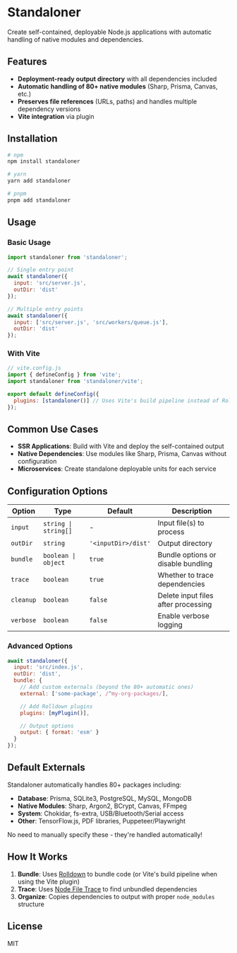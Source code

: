 # Standaloner

Create self-contained, deployable Node.js applications with automatic handling of native modules and dependencies.

## Features

- **Deployment-ready output directory** with all dependencies included
- **Automatic handling of 80+ native modules** (Sharp, Prisma, Canvas, etc.)
- **Preserves file references** (URLs, paths) and handles multiple dependency versions
- **Vite integration** via plugin

## Installation

```bash
# npm
npm install standaloner

# yarn
yarn add standaloner

# pnpm
pnpm add standaloner
```

## Usage

### Basic Usage

```javascript
import standaloner from 'standaloner';

// Single entry point
await standaloner({
  input: 'src/server.js',
  outDir: 'dist'
});

// Multiple entry points
await standaloner({
  input: ['src/server.js', 'src/workers/queue.js'],
  outDir: 'dist'
});
```

### With Vite

```javascript
// vite.config.js
import { defineConfig } from 'vite';
import standaloner from 'standaloner/vite';

export default defineConfig({
  plugins: [standaloner()] // Uses Vite's build pipeline instead of Rolldown
});
```

## Common Use Cases

- **SSR Applications**: Build with Vite and deploy the self-contained output
- **Native Dependencies**: Use modules like Sharp, Prisma, Canvas without configuration
- **Microservices**: Create standalone deployable units for each service

## Configuration Options

| Option | Type | Default | Description |
|--------|------|---------|-------------|
| `input` | `string \| string[]` | - | Input file(s) to process |
| `outDir` | `string` | `'<inputDir>/dist'` | Output directory |
| `bundle` | `boolean \| object` | `true` | Bundle options or disable bundling |
| `trace` | `boolean` | `true` | Whether to trace dependencies |
| `cleanup` | `boolean` | `false` | Delete input files after processing |
| `verbose` | `boolean` | `false` | Enable verbose logging |

### Advanced Options

```javascript
await standaloner({
  input: 'src/index.js',
  outDir: 'dist',
  bundle: {
    // Add custom externals (beyond the 80+ automatic ones)
    external: ['some-package', /^my-org-packages/],

    // Add Rolldown plugins
    plugins: [myPlugin()],

    // Output options
    output: { format: 'esm' }
  }
});
```

## Default Externals

Standaloner automatically handles 80+ packages including:

- **Database**: Prisma, SQLite3, PostgreSQL, MySQL, MongoDB
- **Native Modules**: Sharp, Argon2, BCrypt, Canvas, FFmpeg
- **System**: Chokidar, fs-extra, USB/Bluetooth/Serial access
- **Other**: TensorFlow.js, PDF libraries, Puppeteer/Playwright

No need to manually specify these - they're handled automatically!

## How It Works

1. **Bundle**: Uses [Rolldown](https://github.com/rolldown/rolldown) to bundle code (or Vite's build pipeline when using the Vite plugin)
2. **Trace**: Uses [Node File Trace](https://github.com/vercel/nft) to find unbundled dependencies
3. **Organize**: Copies dependencies to output with proper `node_modules` structure

## License

MIT
